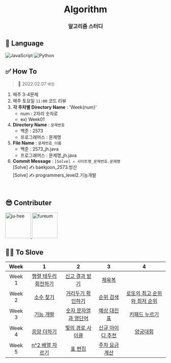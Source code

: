 <div align="center">
  <h1>Algorithm</h1>
  <h3>알고리즘 스터디</h3>
</div>

## 🔨 Language
![JavaScript](https://img.shields.io/badge/-JavaScript-F7DF1E?style=flat&logo=JavaScript&logoColor=black)
![Python](https://img.shields.io/badge/-Python-00599C?style=flat&logo=Python&logoColor=white)

## ✅ How To
> 📅 2022.02.07 `예정`
1. 매주 3-4문제
2. 매주 토요일 `11:00` 코드 리뷰
3. **각 주차별 Directory Name** : 'Week{num}'
    - num : 2자리 숫자로
    - ex) Week01
4. **Directory Name** : `문제번호`
    - 백준 : 2573
    - 프로그래머스 : 문제명
5. **File Name** : `문제번호_이름`  
    - 백준 : 2573_jh.java  
    - 프로그래머스 : 문제명_jh.java
6. **Commit Message** : `[Solve] ✍ 사이트명_문제번호.문제명`  
  [Solve] ✍ baekjoon_2573.빙산  
  [Solve] ✍ programmers_level2.기능개발
  
<br />

## 😎 Contributer
<a href = "https://github.com/maywngml">
  <img src="https://avatars.githubusercontent.com/u/50205928?s=400&v=4" alt="ju-hee" width="80" style="max-width:100%" />
</a>
<a href = "https://github.com/pur3um">
  <img src="https://avatars.githubusercontent.com/u/99007025?v=4" alt="fureum" width="80" style="max-width:100%" />
</a>

<br />

## 👩‍💻 To Slove
|Week|1|2|3|4|
|:---:|:---:|:---:|:---:|:---:|
|Week 1|[행렬 테두리 회전하기](https://programmers.co.kr/learn/courses/30/lessons/77485)|[신고 결과 받기](https://programmers.co.kr/learn/courses/30/lessons/92334)|[체육복](https://programmers.co.kr/learn/courses/30/lessons/42862)| |
|Week 2|[소수 찾기](https://programmers.co.kr/learn/courses/30/lessons/12921)|[거리두기 확인하기](https://programmers.co.kr/learn/courses/30/lessons/81302)|[순위 검색](https://programmers.co.kr/learn/courses/30/lessons/72412)|[로또의 최고 순위와 최저 순위](https://programmers.co.kr/learn/courses/30/lessons/77484)| |
|Week 3|[기능 개발](https://programmers.co.kr/learn/courses/30/lessons/42586)|[숫자 문자열과 영단어](https://programmers.co.kr/learn/courses/30/lessons/81301)|[예상 대진표](https://programmers.co.kr/learn/courses/30/lessons/12985)|[키패드 누르기](https://programmers.co.kr/learn/courses/30/lessons/67256)| |
|Week 4|[음양 더하기](https://programmers.co.kr/learn/courses/30/lessons/76501)|[빛의 경로 사이클](https://programmers.co.kr/learn/courses/30/lessons/86052)|[신규 아이디 추천](https://programmers.co.kr/learn/courses/30/lessons/72410)|[양궁대회](https://programmers.co.kr/learn/courses/30/lessons/92342) |
|Week 5|[n^2 배열 자르기](https://programmers.co.kr/learn/courses/30/lessons/87390)|[표 편집](https://programmers.co.kr/learn/courses/30/lessons/81303)|[주차 요금 계산](https://programmers.co.kr/learn/courses/30/lessons/92341)

